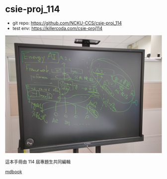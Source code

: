 # csie-proj_114

- git repo: https://github.com/NCKU-CCS/csie-proj_114
- test env: https://killercoda.com/csie-proj114

![outline](./outline.jpg)

這本手冊由 114 屆專題生共同編輯

[mdbook](https://rust-lang.github.io/mdBook)

